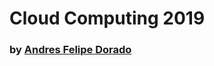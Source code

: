 # Cloud Computing 2019

### by [Andres Felipe Dorado](https://gitlab.com/andres112/cloudcomputing-2019-assignments)

